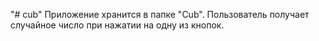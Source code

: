 "# cub" 
Приложение хранится в папке "Cub". Пользователь получает случайное число при нажатии на одну из кнопок.
